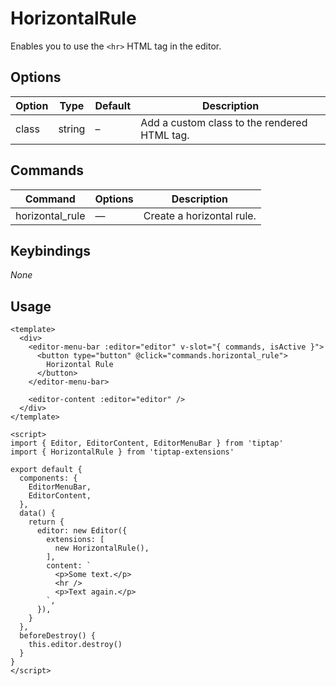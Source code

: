 # HorizontalRule

Enables you to use the `<hr>` HTML tag in the editor.

## Options

| Option | Type   | Default | Description                                  |
| ------ | ------ | ------- | -------------------------------------------- |
| class  | string | –       | Add a custom class to the rendered HTML tag. |

## Commands

| Command         | Options | Description               |
| --------------- | ------- | ------------------------- |
| horizontal_rule | —       | Create a horizontal rule. |

## Keybindings

_None_

## Usage

```markup
<template>
  <div>
    <editor-menu-bar :editor="editor" v-slot="{ commands, isActive }">
      <button type="button" @click="commands.horizontal_rule">
        Horizontal Rule
      </button>
    </editor-menu-bar>

    <editor-content :editor="editor" />
  </div>
</template>

<script>
import { Editor, EditorContent, EditorMenuBar } from 'tiptap'
import { HorizontalRule } from 'tiptap-extensions'

export default {
  components: {
    EditorMenuBar,
    EditorContent,
  },
  data() {
    return {
      editor: new Editor({
        extensions: [
          new HorizontalRule(),
        ],
        content: `
          <p>Some text.</p>
          <hr />
          <p>Text again.</p>
        `,
      }),
    }
  },
  beforeDestroy() {
    this.editor.destroy()
  }
}
</script>
```
